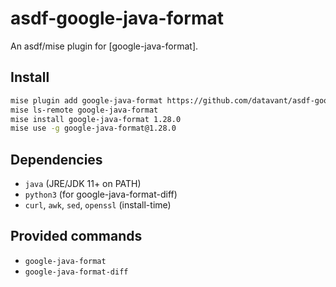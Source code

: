 # asdf-google-java-format

An asdf/mise plugin for [google-java-format].

## Install
```sh
mise plugin add google-java-format https://github.com/datavant/asdf-google-java-format
mise ls-remote google-java-format
mise install google-java-format 1.28.0
mise use -g google-java-format@1.28.0
```

## Dependencies
- `java` (JRE/JDK 11+ on PATH)
- `python3` (for google-java-format-diff)
- `curl`, `awk`, `sed`, `openssl` (install-time)

## Provided commands
- `google-java-format`
- `google-java-format-diff`

